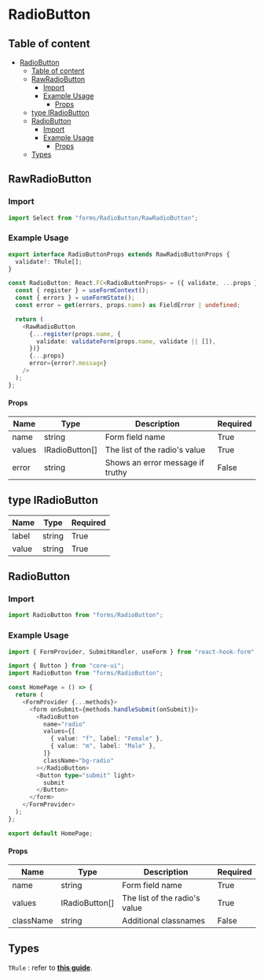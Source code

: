 # RadioButton

<!-- RawRadioButton -->

## Table of content

- [RadioButton](#radiobutton)
  - [Table of content](#table-of-content)
  - [RawRadioButton](#rawradiobutton)
    - [Import](#import)
    - [Example Usage](#example-usage)
      - [Props](#props)
  - [type IRadioButton](#type-iradiobutton)
  - [RadioButton](#radiobutton-1)
    - [Import](#import-1)
    - [Example Usage](#example-usage-1)
      - [Props](#props-1)
  - [Types](#types)

## RawRadioButton

<!-- RawSelect-Import -->

### Import

```typescript
import Select from "forms/RadioButton/RawRadioButton";
```

### Example Usage

```typescript
export interface RadioButtonProps extends RawRadioButtonProps {
  validate?: TRule[];
}

const RadioButton: React.FC<RadioButtonProps> = ({ validate, ...props }) => {
  const { register } = useFormContext();
  const { errors } = useFormState();
  const error = get(errors, props.name) as FieldError | undefined;

  return (
    <RawRadioButton
      {...register(props.name, {
        validate: validateForm(props.name, validate || []),
      })}
      {...props}
      error={error?.message}
    />
  );
};
```

#### Props

| Name   | Type           | Description                      | Required |
| ------ | -------------- | -------------------------------- | -------- |
| name   | string         | Form field name                  | True     |
| values | IRadioButton[] | The list of the radio's value    | True     |
| error  | string         | Shows an error message if truthy | False    |

## type IRadioButton

| Name  | Type   | Required |
| ----- | ------ | -------- |
| label | string | True     |
| value | string | True     |

## RadioButton

<!-- RadioButton-import -->

### Import

```typescript
import RadioButton from "forms/RadioButton";
```

<!--  RadioButton-Usage -->

### Example Usage

```typescript
import { FormProvider, SubmitHandler, useForm } from "react-hook-form";

import { Button } from "core-ui";
import RadioButton from "forms/RadioButton";

const HomePage = () => {
  return (
    <FormProvider {...methods}>
      <form onSubmit={methods.handleSubmit(onSubmit)}>
        <RadioButton
          name="radio"
          values={[
            { value: "f", label: "Female" },
            { value: "m", label: "Male" },
          ]}
          className="bg-radio"
        ></RadioButton>
        <Button type="submit" light>
          submit
        </Button>
      </form>
    </FormProvider>
  );
};

export default HomePage;
```

<!--  Select-Props -->

#### Props

| Name      | Type           | Description                   | Required |
| --------- | -------------- | ----------------------------- | -------- |
| name      | string         | Form field name               | True     |
| values    | IRadioButton[] | The list of the radio's value | True     |
| className | string         | Additional classnames         | False    |

## Types

`TRule` : refer to <a href='../../field-validator/README.md'>**this guide**</a>.
